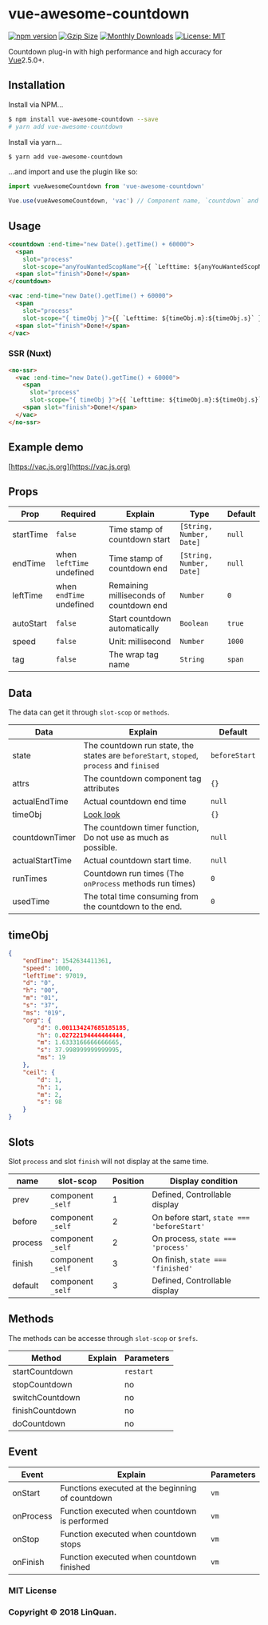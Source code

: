 # vue-awesome-countdown
[![npm version](https://badge.fury.io/js/vue-awesome-countdown.svg)](https://badge.fury.io/js/vue-awesome-countdown)
[![Gzip Size](http://img.badgesize.io/https://unpkg.com/vue-awesome-countdown/vue-awesome-countdown.vue?compression=gzip&style=flat-square)](https://unpkg.com/vue-awesome-countdown)
[![Monthly Downloads](https://img.shields.io/npm/dm/vue-awesome-countdown.svg)](https://www.npmjs.com/package/vue-awesome-countdown)
[![License: MIT](https://img.shields.io/badge/License-MIT-yellow.svg)](https://opensource.org/licenses/MIT)

Countdown plug-in with high performance and high accuracy for [Vue](http://vuejs.org/)2.5.0+.

## Installation

Install via NPM...

```sh
$ npm install vue-awesome-countdown --save
# yarn add vue-awesome-countdown
```

Install via yarn...

```sh
$ yarn add vue-awesome-countdown
```

...and import and use the plugin like so:

```js
import vueAwesomeCountdown from 'vue-awesome-countdown'

Vue.use(vueAwesomeCountdown, 'vac') // Component name, `countdown` and `vac` by default
```

## Usage

```html
<countdown :end-time="new Date().getTime() + 60000">
  <span
    slot="process"
    slot-scope="anyYouWantedScopName">{{ `Lefttime: ${anyYouWantedScopName.timeObj.ceil.s}` }}</span>
  <span slot="finish">Done!</span>
</countdown>
```

```html
<vac :end-time="new Date().getTime() + 60000">
  <span
    slot="process"
    slot-scope="{ timeObj }">{{ `Lefttime: ${timeObj.m}:${timeObj.s}` }}</span>
  <span slot="finish">Done!</span>
</vac>
```

### SSR (Nuxt)
```html
<no-ssr>
  <vac :end-time="new Date().getTime() + 60000">
    <span
      slot="process"
      slot-scope="{ timeObj }">{{ `Lefttime: ${timeObj.m}:${timeObj.s}` }}</span>
    <span slot="finish">Done!</span>
  </vac>
</no-ssr>
```

## Example demo

[https://vac.js.org](https://vac.js.org)

## Props

| Prop | Required | Explain | Type | Default |
| ------ | ------ | ------ | ------ | ------ |
| startTime | `false` | Time stamp of countdown start | `[String, Number, Date]` | `null` |
| endTime | when `leftTime` undefined | Time stamp of countdown end | `[String, Number, Date]` | `null` |
| leftTime | when `endTime` undefined | Remaining milliseconds of countdown end |  `Number` | `0` |
| autoStart | `false` | Start countdown automatically | `Boolean` | `true` |
| speed | `false` | Unit: millisecond | `Number` | `1000` |
| tag | `false` | The wrap tag name | `String` | `span` |

## Data

The data can get it through `slot-scop` or `methods`.

| Data | Explain | Default |
| ------ | ------ | ------ |
| state | The countdown run state, the states are `beforeStart`, `stoped`, `process` and `finised` | `beforeStart` |
| attrs | The countdown component tag attributes | `{}` |
| actualEndTime | Actual countdown end time | `null` |
| timeObj | <a href="#timeobj">Look look</a> |  `{}` |
| countdownTimer | The countdown timer function, Do not use as much as possible. |`null` |
| actualStartTime | Actual countdown start time. | `null` |
| runTimes | Countdown run times (The `onProcess` methods run times) | `0` |
| usedTime | The total time consuming from the countdown to the end. | `0` |

## timeObj

```json
{
    "endTime": 1542634411361,
    "speed": 1000,
    "leftTime": 97019,
    "d": "0",
    "h": "00",
    "m": "01",
    "s": "37",
    "ms": "019",
    "org": {
        "d": 0.001134247685185185,
        "h": 0.02722194444444444,
        "m": 1.6333166666666665,
        "s": 37.998999999999995,
        "ms": 19
    },
    "ceil": {
        "d": 1,
        "h": 1,
        "m": 2,
        "s": 98
    }
}
```

## Slots

Slot `process` and slot `finish` will not display at the same time.

| name | slot-scop | Position | Display condition |
| ------ | ------ | ------ | ------ |
| prev | component `_self` | 1 | Defined, Controllable display |
| before | component `_self` | 2 | On before start, `state === 'beforeStart'` |
| process | component `_self` | 2 | On process,  `state === 'process'` |
| finish | component `_self` | 3 | On finish,  `state === 'finished'` |
| default | component `_self` | 3 | Defined, Controllable display |

## Methods

The methods can be accesse through `slot-scop` or `$refs`.

| Method | Explain | Parameters |
| ------ | ------ | ------ |
| startCountdown | | `restart` |
| stopCountdown | | no |
| switchCountdown | | no |
| finishCountdown | | no |
| doCountdown | | no |

## Event

| Event | Explain | Parameters |
| ------ | ------ | ------ |
| onStart | Functions executed at the beginning of countdown | `vm` |
| onProcess | Function executed when countdown is performed | `vm` |
| onStop | Function executed when countdown stops | `vm` |
| onFinish | Function executed when countdown finished | `vm` |

### MIT License

### Copyright &copy; 2018 LinQuan.
